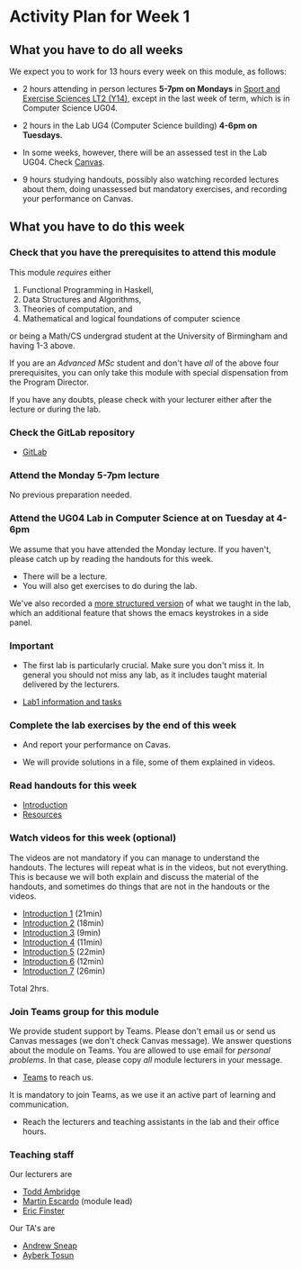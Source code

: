 # Activity Plan for Week 1

## What you have to do all weeks

We expect you to work for 13 hours every week on this module, as follows:

 * 2 hours attending in person lectures **5-7pm on Mondays** in [Sport and Exercise Sciences LT2 (Y14)](https://www.birmingham.ac.uk/contact/directions/index.aspx), except in the last week of term, which is in Computer Science UG04.

 * 2 hours in the Lab UG4 (Computer Science building) **4-6pm on Tuesdays.**

 * In some weeks, however, there will be an assessed test in the Lab UG04. Check [Canvas](https://canvas.bham.ac.uk/courses/65779/assignments).

 * 9 hours studying handouts, possibly also watching recorded lectures about them, doing unassessed but mandatory exercises, and recording your performance on Canvas.

## What you have to do this week

### Check that you have the prerequisites to attend this module

This module *requires* either

 1. Functional Programming in Haskell,
 2. Data Structures and Algorithms,
 3. Theories of computation, and
 4. Mathematical and logical foundations of computer science

or being a Math/CS undergrad student at the University of Birmingham and having 1-3 above.

If you are an *Advanced MSc* student and don't have *all* of the above four prerequisites, you can only take this module with special dispensation from the Program Director.

If you have any doubts, please check with your lecturer either after the lecture or during the lab.

### Check the GitLab repository

 * [GitLab](/README.md)

### Attend the Monday 5-7pm lecture

No previous preparation needed.

### Attend the UG04 Lab in Computer Science at on Tuesday at 4-6pm

We assume that you have attended the Monday lecture. If you haven't, please catch up by reading the handouts for this week.

 * There will be a lecture.
 * You will also get exercises to do during the lab.

We've also recorded a [more structured version](https://canvas.bham.ac.uk/courses/56295/external_tools/12214) of what we taught in the lab, which an additional feature that shows the emacs keystrokes in a side panel.

### Important

 * The first lab is particularly crucial. Make sure you don't miss it. In general you should not miss any lab, as it includes taught material delivered by the lecturers.

 * [Lab1 information and tasks](/files/LectureNotes/files/lab1.lagda.md)

### Complete the lab exercises by the end of this week

 * And report your performance on Cavas.

 * We will provide solutions in a file, some of them explained in videos.

### Read handouts for this week

 * [Introduction](/files/LectureNotes/files/introduction.lagda.md)
 * [Resources](/files/LectureNotes/files/resources.md)

### Watch videos for this week (optional)

The videos are not mandatory if you can manage to understand the handouts.
The lectures will repeat what is in the videos, but not everything. This is because we will both explain and discuss the material of the handouts, and sometimes do things that are not in the handouts or the videos.

 * [Introduction 1](https://bham.cloud.panopto.eu/Panopto/Pages/Viewer.aspx?id=863d96f5-cd50-4d41-8dfe-ae2901381768) (21min)
 * [Introduction 2](https://bham.cloud.panopto.eu/Panopto/Pages/Viewer.aspx?id=e0f0c63d-cdad-4b2b-a721-ae290138176b) (18min)
 * [Introduction 3](https://bham.cloud.panopto.eu/Panopto/Pages/Viewer.aspx?id=e5976372-898a-4c27-8a22-ae290138177b) (9min)
 * [Introduction 4](https://bham.cloud.panopto.eu/Panopto/Pages/Viewer.aspx?id=a375ddf2-de8a-4b79-9b18-ae290138177b) (11min)
 * [Introduction 5](https://bham.cloud.panopto.eu/Panopto/Pages/Viewer.aspx?id=2d9df2eb-ba86-4abf-8492-ae2901383764) (22min)
 * [Introduction 6](https://bham.cloud.panopto.eu/Panopto/Pages/Viewer.aspx?id=86c95950-2afb-479b-8980-ae2901384576) (12min)
 * [Introduction 7](https://bham.cloud.panopto.eu/Panopto/Pages/Viewer.aspx?id=b221e56c-aeb7-4ea0-878f-ae290138551e) (26min)

Total 2hrs.

### Join Teams group for this module

We provide student support by Teams. Please don't email us or send us Canvas messages (we don't check Canvas message). We answer questions about the module on Teams. You are allowed to use email for *personal problems*. In that case, please copy *all* module lecturers in your message.

 *  [Teams](https://teams.microsoft.com/l/team/19%3akoy5Xsf2j2ToFwTArOQmcibDFP1FlGbwtzNxmdEeUuA1%40thread.tacv2/conversations?groupId=a8521c67-7a73-4309-af69-9b6a19817466&tenantId=b024cacf-dede-4241-a15c-3c97d553e9f3) to reach us.

   It is mandatory to join Teams, as we use it an active part of learning and communication.

 * Reach the lecturers and teaching assistants in the lab and their office hours.

### Teaching staff

Our lecturers are

  * [Todd Ambridge](https://www.birmingham.ac.uk/staff/profiles/computer-science/teaching-fellow/ambridge-todd-waugh.aspx)
  * [Martin Escardo](https://www.cs.bham.ac.uk/~mhe/) (module lead)
  * [Eric Finster](https://ericfinster.github.io/)

Our TA's are

  * [Andrew Sneap](https://www.birmingham.ac.uk/staff/profiles/computer-science/phd/sneap-andrew.aspx)
  * [Ayberk Tosun](https://www.cs.bham.ac.uk/~axt978/)
